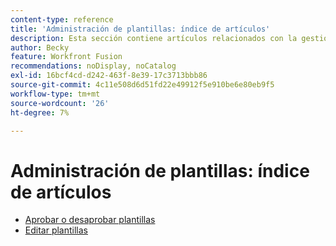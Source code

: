 ```yaml
---
content-type: reference
title: 'Administración de plantillas: índice de artículos'
description: Esta sección contiene artículos relacionados con la gestión de plantillas en Adobe Workfront Fusion.
author: Becky
feature: Workfront Fusion
recommendations: noDisplay, noCatalog
exl-id: 16bcf4cd-d242-463f-8e39-17c3713bbb86
source-git-commit: 4c11e508d6d51fd22e49912f5e910be6e80eb9f5
workflow-type: tm+mt
source-wordcount: '26'
ht-degree: 7%

---
```


# Administración de plantillas: índice de artículos

* [Aprobar o desaprobar plantillas](/help/workfront-fusion/set-up-and-manage-workfront-fusion/manage-templates/approve-templates.md)
* [Editar plantillas](/help/workfront-fusion/set-up-and-manage-workfront-fusion/manage-templates/edit-templates.md)
